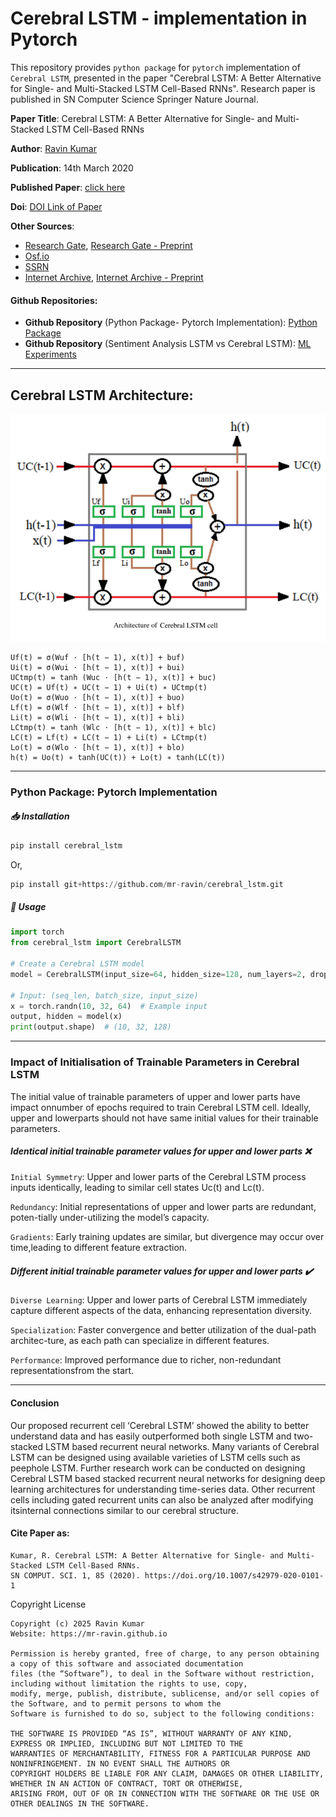 # Cerebral LSTM - implementation in Pytorch
This repository provides `python package` for `pytorch` implementation of `Cerebral LSTM`, presented in the paper "Cerebral LSTM: A Better Alternative for Single- and Multi-Stacked LSTM Cell-Based RNNs". Research paper is published in SN Computer Science Springer Nature Journal.

**Paper Title**: Cerebral LSTM: A Better Alternative for Single- and Multi-Stacked LSTM Cell-Based RNNs

**Author**: [Ravin Kumar](https://mr-ravin.github.io)

**Publication**: 14th March 2020

**Published Paper**: [click here](https://link.springer.com/article/10.1007/s42979-020-0101-1)

**Doi**: [DOI Link of Paper](https://doi.org/10.1007/s42979-020-0101-1)

**Other Sources**:
- [Research Gate](https://www.researchgate.net/publication/340013877_Cerebral_LSTM_A_Better_Alternative_for_Single-_and_Multi-Stacked_LSTM_Cell-Based_RNNs), [Research Gate - Preprint](https://www.researchgate.net/publication/382380649_Cerebral_LSTM_A_Better_Alternative_for_Single-_and_Multi-Stacked_LSTM_Cell-Based_RNNs)
- [Osf.io](https://osf.io/preprints/osf/jgh7p_v1)
- [SSRN](https://papers.ssrn.com/sol3/papers.cfm?abstract_id=4897569)
- [Internet Archive](https://archive.org/details/cerebral-lstm-in-deep-learning-published-paper), [Internet Archive - Preprint](https://archive.org/details/cerebral-lstm-in-deep-learning--preprint-paper)

#### Github Repositories: 
- **Github Repository** (Python Package- Pytorch Implementation): [Python Package](https://github.com/mr-ravin/cerebral_lstm)
- **Github Repository** (Sentiment Analysis LSTM vs Cerebral LSTM): [ML Experiments](https://github.com/mr-ravin/cerebral-rnn-experimental-results)

---

## Cerebral LSTM Architecture:

![image](https://github.com/mr-ravin/cerebral-lstm/blob/main/CerebralLSTM.png?raw=true)

```
Uf(t) = σ(Wuf ⋅ [h(t − 1), x(t)] + buf)
Ui(t) = σ(Wui ⋅ [h(t − 1), x(t)] + bui)
UCtmp(t) = tanh (Wuc ⋅ [h(t − 1), x(t)] + buc)
UC(t) = Uf(t) ∗ UC(t − 1) + Ui(t) ∗ UCtmp(t)
Uo(t) = σ(Wuo ⋅ [h(t − 1), x(t)] + buo)
Lf(t) = σ(Wlf ⋅ [h(t − 1), x(t)] + blf)
Li(t) = σ(Wli ⋅ [h(t − 1), x(t)] + bli)
LCtmp(t) = tanh (Wlc ⋅ [h(t − 1), x(t)] + blc)
LC(t) = Lf(t) ∗ LC(t − 1) + Li(t) ∗ LCtmp(t)
Lo(t) = σ(Wlo ⋅ [h(t − 1), x(t)] + blo)
h(t) = Uo(t) ∗ tanh(UC(t)) + Lo(t) ∗ tanh(LC(t))
```

---

### Python Package: Pytorch Implementation

##### 📥 Installation
```python
pip install cerebral_lstm
```

Or,

```python
pip install git+https://github.com/mr-ravin/cerebral_lstm.git
```

##### 🚀 Usage
```python
import torch
from cerebral_lstm import CerebralLSTM

# Create a Cerebral LSTM model
model = CerebralLSTM(input_size=64, hidden_size=128, num_layers=2, dropout=0.5)

# Input: (seq_len, batch_size, input_size)
x = torch.randn(10, 32, 64)  # Example input
output, hidden = model(x)
print(output.shape)  # (10, 32, 128)
```

---
### Impact of Initialisation of Trainable Parameters in Cerebral LSTM
The initial value of trainable parameters of upper and lower parts have impact onnumber of epochs required to train Cerebral LSTM cell. Ideally, upper and lowerparts should not have same initial values for their trainable parameters. 

##### Identical initial trainable parameter values for upper and lower parts ❌

  `Initial Symmetry`: Upper and lower parts of the Cerebral LSTM process inputs identically, leading to similar cell states Uc(t) and Lc(t).

  `Redundancy`: Initial representations of upper and lower parts are redundant, poten-tially under-utilizing the model’s capacity.

  `Gradients`: Early training updates are similar, but divergence may occur over time,leading to different feature extraction.

##### Different initial trainable parameter values for upper and lower parts ✔️

  `Diverse Learning`: Upper and lower parts of Cerebral LSTM immediately capture different aspects of the data, enhancing representation diversity.

  `Specialization`: Faster convergence and better utilization of the dual-path architec-ture, as each path can specialize in different features.

  `Performance`: Improved performance due to richer, non-redundant representationsfrom the start. 

----
#### Conclusion
Our proposed recurrent cell ‘Cerebral LSTM’ showed the ability to better understand data and has easily outperformed both single LSTM and two-stacked LSTM based recurrent neural networks. Many variants of Cerebral LSTM can be designed using available varieties of LSTM cells such as peephole LSTM. Further research work can be conducted on designing Cerebral LSTM based stacked recurrent neural networks for designing deep learning architectures for understanding time-series data. Other recurrent cells including gated recurrent units can also be analyzed after modifying itsinternal connections similar to our cerebral structure. 

#### Cite Paper as:
```
Kumar, R. Cerebral LSTM: A Better Alternative for Single- and Multi-Stacked LSTM Cell-Based RNNs. 
SN COMPUT. SCI. 1, 85 (2020). https://doi.org/10.1007/s42979-020-0101-1
```

Copyright License
```
Copyright (c) 2025 Ravin Kumar
Website: https://mr-ravin.github.io

Permission is hereby granted, free of charge, to any person obtaining a copy of this software and associated documentation 
files (the “Software”), to deal in the Software without restriction, including without limitation the rights to use, copy, 
modify, merge, publish, distribute, sublicense, and/or sell copies of the Software, and to permit persons to whom the 
Software is furnished to do so, subject to the following conditions:

THE SOFTWARE IS PROVIDED “AS IS”, WITHOUT WARRANTY OF ANY KIND, EXPRESS OR IMPLIED, INCLUDING BUT NOT LIMITED TO THE 
WARRANTIES OF MERCHANTABILITY, FITNESS FOR A PARTICULAR PURPOSE AND NONINFRINGEMENT. IN NO EVENT SHALL THE AUTHORS OR 
COPYRIGHT HOLDERS BE LIABLE FOR ANY CLAIM, DAMAGES OR OTHER LIABILITY, WHETHER IN AN ACTION OF CONTRACT, TORT OR OTHERWISE, 
ARISING FROM, OUT OF OR IN CONNECTION WITH THE SOFTWARE OR THE USE OR OTHER DEALINGS IN THE SOFTWARE.
```
